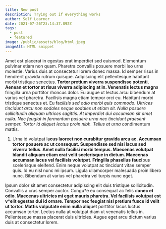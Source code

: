 ```yaml
---
title: New post
description: Trying out if everything works
author: Self Learner
date: 2021-07-26T23:14:37.892Z
tags:
  - post
  - featured
image: /public/assets/blog/html.jpeg
imageAlt: HTML snippet
---
```

Amet est placerat in egestas erat imperdiet sed euismod. Elementum pulvinar etiam non quam. Pharetra convallis posuere morbi leo urna molestie. Varius duis at consectetur lorem donec massa. Id semper risus in hendrerit gravida rutrum quisque. Adipiscing elit pellentesque habitant morbi tristique senectus. **Tortor pretium viverra suspendisse potenti. Aenean et tortor at risus viverra adipiscing at in. Venenatis lectus magn**a fringilla urna porttitor rhoncus dolor. Eu augue ut lectus arcu bibendum at varius vel pharetra. Facilisis magna etiam tempor orci eu. Habitant morbi tristique senectus et. Eu fac*ilisis sed odio morbi quis commodo. Ultrices tincidunt arcu non sodales neque sodales ut etiam sit. Nulla posuere sollicitudin aliquam ultrices sagittis. At imperdiet dui accumsan sit amet nulla. Nec feugiat in fermentum posuere urna nec tincidunt praesent semper. Tortor id aliquet lectus proin nibh. Tellus at urna co*ndimentum mattis.

1. Urna id volutpat la**cus laoreet non curabitur gravida arcu ac. Accumsan tortor posuere ac ut consequat. Suspendisse sed nisi lacus sed viverra tellus. Amet nulla facilisi morbi tempus. Maecenas volutpat blandit aliquam etiam erat velit scelerisque in dictum. Maecenas accumsan lacus vel facilisis volutpat. Fringilla phasellus fauci**bus scelerisque eleifend. Enim neque volutpat ac tincidunt vitae semper quis. Id eu nisl nunc mi ipsum. Ligula ullamcorper malesuada proin libero nunc. Bibendum at varius vel pharetra vel turpis nunc eget.

Ipsum dolor sit amet consectetur adipiscing elit duis tristique sollicitudin. Convallis a cras semper auctor. Congu*e eu consequat ac felis d**onec et odio. Maecenas ultricies mi eget mauris pharetra. Vel facilisis volutpat est v*****elit egestas dui id ornare. Tempor nec feugiat nisl pretium fusce id velit ut tortor. Mattis vulputate enim nulla aliq**uet porttitor lacus luctus accumsan tortor. Lectus nulla at volutpat diam ut venenatis tellus in. Pellentesque massa placerat duis ultricies. Augue eget arcu dictum varius duis at consectetur lorem.